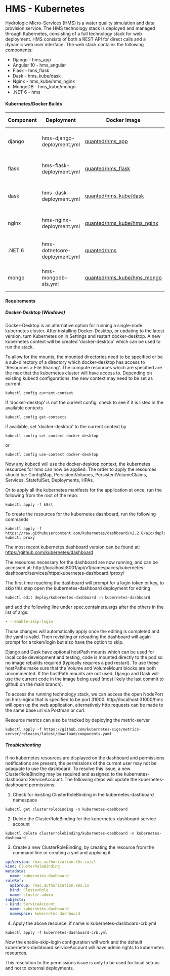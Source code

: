 # HMS - Kubernetes

Hydrologic Micro-Services (HMS) is a water quality simulation and data provision service. The HMS technology stack is deployed and managed through 
Kubernetes, consisting of a full technology stack for web deployment. HMS consists of both a REST API for direct calls and a dynamic web user interface. The web stack contains the following components:
  - Django - hms_app
  - Angular 10 - hms_angular
  - Flask - hms_flask
  - Dask - hms_kube/dask
  - Nginx - hms_kube/hms_nginx
  - MongoDB - hms_kube/mongo
  - .NET 6 - hms
 
#### Kubernetes/Docker Builds

| Component | Deployment                    | Docker Image                                                                                | Build Status                                                                                             |
|-----------|-------------------------------|---------------------------------------------------------------------------------------------|----------------------------------------------------------------------------------------------------------| 
| django    | hms-django-deployment.yml     | [quanted/hms_app](https://github.com/quanted/hms_app/pkgs/container/hms_app)                | ![Docker Build Status](https://github.com/quanted/hms_app/actions/workflows/docker-builds.yml/badge.svg) |
| flask     | hms-flask-deployment.yml      | [quanted/hms_flask](https://github.com/quanted/hms_flask/pkgs/container/hms_flask)          | ![Docker Build Status](https://github.com/quanted/hms_flask/actions/workflows/docker-build.yml/badge.svg) |
| dask      | hms-dask-deployment.yml       | [quanted/hms_kube/dask ](https://github.com/quanted/hms_kube/pkgs/container/hms-dask)       | ![Docker Build Status](https://github.com/quanted/hms_kube/actions/workflows/docker-build.yml/badge.svg) |
| nginx     | hms-nginx-deployment.yml      | [quanted/hms_kube/hms_nginx](https://github.com/quanted/hms_nginx/pkgs/container/hms-nginx) | ![Docker Build Status](https://github.com/quanted/hms_kube/actions/workflows/docker-build.yml/badge.svg) |
| .NET 6    | hms-dotnetcore-deployment.yml | [quanted/hms](https://github.com/quanted/hms/pkgs/container/hms)                            | ![Docker Build Status](https://github.com/quanted/hms/actions/workflows/docker-image.yml/badge.svg)      |
| mongo     | hms-mongodb-sts.yml           | [quanted/hms_kube/hms_mongo](https://github.com/quanted/hms_kube/pkgs/container/hms_mongo)  | ![Docker Build Status](https://github.com/quanted/hms_kube/actions/workflows/docker-build.yml/badge.svg) |


#### Requirements


##### Docker-Desktop (Windows)

Docker-Desktop is an alternative option for running a single-node kubernetes cluster. After installing Docker-Desktop, or updating to the latest version, turn Kubernetes on in Settings and restart docker-desktop. A new kubernetes context will be created 'docker-desktop' which can be used to run the stack.

To allow for the mounts, the mounted directories need to be specified or be a sub-directory of a directory which docker-desktop has access to 'Resources > File Sharing'. The compute resources which are specified are the max that the kubernetes cluster will have access to.
Depending on existing kubectl configurations, the new context may need to be set as current.
```commandline
kubectl config current-context
```
If 'docker-desktop' is not the current config, check to see if it is listed in the available contexts
```commandline
kubectl config get-contexts
```
if available, set 'docker-desktop' to the current context by
```commandline
kubectl config set-context docker-desktop
```
or
```commandline
kubectl config use-context docker-desktop
```
Now any kubectl will use the docker-desktop context, the kubernetes resources for hms can now be applied.
The order to apply the resources should be: ConfigMap, PersistentVolumes, PersistentVolumeClaims, Services, StatefulSet, Deployments, HPAs.

Or to apply all the kubernetes manifests for the application at once, run the following from the root of the repo:
```commandline
kubectl apply -f k8s\
```
To create the resources for the  kubernetes dashboard, run the following commands
```commandline
kubectl apply -f https://raw.githubusercontent.com/kubernetes/dashboard/v2.2.0/aio/deploy/recommended.yaml
kubectl proxy
```
The most recent kubernetes dashboard version can be found at: https://github.com/kubernetes/dashboard

The resources necessary for the dashboard are now running, and can be accessed at:
http://localhost:8001/api/v1/namespaces/kubernetes-dashboard/services/https:kubernetes-dashboard:/proxy/

The first time reaching the dashboard will prompt for a login token or key, to skip this step open the kubernetes-dashboard deployment for editing 
```commandline
kubectl edit deploy/kubernetes-dashboard -n kubernetes-dashboard
```
and add the following line under spec.containers.args after the others in the list of args:
```yaml
- --enable-skip-login
```
Those changes will automatically apply once the editing is completed and the yaml is valid. Then revisiting or reloading the dashboard will again prompt for a token/login but also have the option to skip.

Django and Dask have optional hostPath mounts which can be used for local code development and testing, code is mounted directly to the pod so no image rebuilds required (typically requires a pod restart).
To use these hostPaths make sure that the Volume and VolumeMount blocks are both uncommented. If the hostPath mounts are not used, Django and Dask will use the current code in the image being used (most likely the last commit to github on the main branch).

To access the running technology stack, we can access the open NodePort on hms-nginx that is specified to be port 31000. http://localhost:31000/hms will open up the web application, alternatively http requests can be made to the same base url via Postman or curl.
 
Resource metrics can also be tracked by deploying the metric-server
```commandline
kubectl apply -f https://github.com/kubernetes-sigs/metrics-server/releases/latest/download/components.yaml
```

##### Troubleshooting
If no kubernetes resources are displayed on the dashboard and permissions notifications are present, the permissions of the current user may not be adaquate to use the dashboard.
To resolve this issue, a new ClusterRoleBinding may be required and assigned to the kubernetes-dashboard ServiceAccount. The following steps will update the kubernetes-dashboard permissions:
1. Check for existing ClusterRoleBinding in the kubernetes-dashboard namespace 
```
kubectl get clusterrolebinding -n kubernetes-dashboard
```
2. Delete the ClusterRoleBinding for the kubernetes-dashboard service account
```
kubectl delete clusterrolebinding/kubernetes-dashboard -n kubernetes-dashboard
```
3. Create a new ClusterRoleBinding, by creating the resource from the command line or creating a yml and applying it.
```yaml
apiVersion: rbac.authorization.k8s.io/v1
kind: ClusterRoleBinding
metadata:
  name: kubernetes-dashboard
roleRef:
  apiGroup: rbac.authorization.k8s.io
  kind: ClusterRole
  name: cluster-admin
subjects:
- kind: ServiceAccount
  name: kubernetes-dashboard
  namespace: kubernetes-dashboard
```
4. Apply the above resource, if name is kubernetes-dashboard-crb.yml
```
kubectl apply -f kubernetes-dashboard-crb.yml
```
Now the enable-skip-login configuration will work and the default kubernetes-dashboard serviceAccount will have admin rights to kubernetes resources. 

This resolution to the permissions issue is only to be used for local setups and not to external deployments.

